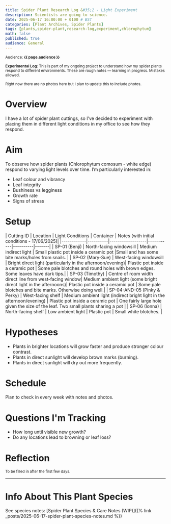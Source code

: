 ```yaml
---
title: Spider Plant Research Log &#35;2 - Light Experiment
description: Scientists are going to science.
date: 2025-06-17 16:00:00 + 0100 # BST
categories: [Plant Archives, Spider Plants]
tags: [plants,spider-plant,research-log,experiment,chlorophytum]
math: false
published: true
audience: General
---
```

<small>Audience: <b>{{ page.audience }}</b></small>

<small><i class="fas fa-flask"></i> **Experimental Log**: This is part of my ongoing project to understand how my spider plants respond to different environments. These are rough notes — learning in progress. Mistakes allowed.</small>

<small><i class= "fas fa-images"></i> Right now there are no photos here but I plan to update this to include photos.</small>

# Overview

I have a lot of spider plant cuttings, so I’ve decided to experiment with placing them in different light conditions in my office to see how they respond. 

# Aim

To observe how spider plants (Chlorophytum comosum - white edge) respond to varying light levels over time. I’m particularly interested in:

- Leaf colour and vibrancy
- Leaf integrity
- Bushiness vs legginess
- Growth rate
- Signs of stress

# Setup

| Cutting ID | Location | Light Conditions | Container | Notes (with initial conditions - 17/06/2025)|
|------------|----------|------------------|-----------|----------|-------|
| SP-01 (Benji)     | North-facing windowsill | Medium indirect light | Small plastic pot inside a ceramic pot |Small and has some bite marks/holes from snails. |
| SP-02 (Mary-Sue)  | West-facing windowsill | Bright direct light (particularly in the afternoon/evening)| Plastic pot inside a ceramic pot | Some pale blotches and round holes with brown edges. Some leaves have dark tips.|
| SP-03 (Timothy)     | Centre of room width direct line from west-facing window| Medium ambient light (some bright direct light in the afternoons)| Plastic pot inside a ceramic pot | Some pale blotches and bite marks. Otherwise doing well.|
| SP-04-AND-05 (Pinky & Perky) | West-facing shelf | Medium ambient light (indirect bright light in the afternoon/evening) | Plastic pot inside a ceramic pot | One fairly large hole given the size of the leaf. Two small plants sharing a pot |
| SP-06 (Ionna)    | North-facing shelf | Low ambient light | Plastic pot | Small white blotches. |

# Hypotheses

- Plants in brighter locations will grow faster and produce stronger colour contrast.
- Plants in direct sunlight will develop brown marks (burning).
- Plants in direct sunlight will dry out more frequently.

# Schedule

Plan to check in every week with notes and photos.

# Questions I'm Tracking

- How long until visible new growth?
- Do any locations lead to browning or leaf loss?

# Reflection

<small>To be filled in after the first few days.</small>

---

# Info About This Plant Species

See species notes: [Spider Plant Species & Care Notes (WIP)]({% link _posts/2025-06-17-spider-plant-species-notes.md %})